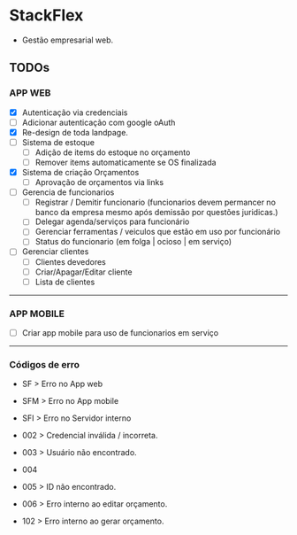 # StackFlex

* Gestão empresarial web.

## TODOs

### APP WEB

* [x] Autenticação via credenciais
* [ ] Adicionar autenticação com google oAuth
* [x] Re-design de toda landpage.
* [ ] Sistema de estoque
  * [ ] Adição de items do estoque no orçamento
  * [ ] Remover items automaticamente se OS finalizada
* [x] Sistema de criação Orçamentos
  * [ ] Aprovação de orçamentos via links
* [ ] Gerencia de funcionarios
  * [ ] Registrar / Demitir funcionario (funcionarios devem permancer no banco da empresa mesmo após demissão por questões juridicas.)
  * [ ] Delegar agenda/serviços para funcionário
  * [ ] Gerenciar ferramentas / veiculos que estão em uso por funcionário
  * [ ] Status do funcionario (em folga | ocioso | em serviço)
* [ ] Gerenciar clientes
  * [ ] Clientes devedores
  * [ ] Criar/Apagar/Editar cliente
  * [ ] Lista de clientes

---

### APP MOBILE

* [ ] Criar app mobile para uso de funcionarios em serviço

---

### Códigos de erro

* SF > Erro no App web
* SFM > Erro no App mobile
* SFI > Erro no Servidor interno

* 002 > Credencial inválida / incorreta.
* 003 > Usuário não encontrado.
* 004
* 005 > ID não encontrado.
* 006 > Erro interno ao editar orçamento.
* 102 > Erro interno ao gerar orçamento.
  